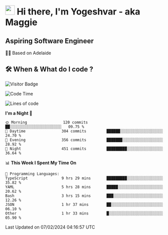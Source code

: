 <h1><img src="https://emojis.slackmojis.com/emojis/images/1531849430/4246/blob-sunglasses.gif?1531849430" width="30"/> Hi there, I'm Yogeshvar - aka Maggie</h1>

## Aspiring Software Engineer
🏂🏻  Based on Adelaide 

## 🛠 When & What do I code ?  

![Visitor Badge](https://visitor-badge.feriirawann.repl.co?username=yogeshvar&repo=yogeshvar&label=Visitors&style=plastic&color=%23457BFF&contentType=svg)

<!--START_SECTION:waka-->
![Code Time](http://img.shields.io/badge/Code%20Time-2%2C675%20hrs%2034%20mins-blue)

![Lines of code](https://img.shields.io/badge/From%20Hello%20World%20I%27ve%20Written-4.1%20million%20lines%20of%20code-blue)

**I'm a Night 🦉** 

```text
🌞 Morning                120 commits         ██░░░░░░░░░░░░░░░░░░░░░░░   09.75 % 
🌆 Daytime                304 commits         ██████░░░░░░░░░░░░░░░░░░░   24.70 % 
🌃 Evening                356 commits         ███████░░░░░░░░░░░░░░░░░░   28.92 % 
🌙 Night                  451 commits         █████████░░░░░░░░░░░░░░░░   36.64 % 
```


📊 **This Week I Spent My Time On** 

```text
💬 Programming Languages: 
TypeScript               9 hrs 29 mins       █████████░░░░░░░░░░░░░░░░   35.82 % 
YAML                     5 hrs 28 mins       █████░░░░░░░░░░░░░░░░░░░░   20.62 % 
Bash                     3 hrs 15 mins       ███░░░░░░░░░░░░░░░░░░░░░░   12.26 % 
JSON                     1 hr 37 mins        ██░░░░░░░░░░░░░░░░░░░░░░░   06.10 % 
Other                    1 hr 33 mins        █░░░░░░░░░░░░░░░░░░░░░░░░   05.90 % 
```


 Last Updated on 07/02/2024 04:16:57 UTC
<!--END_SECTION:waka-->
